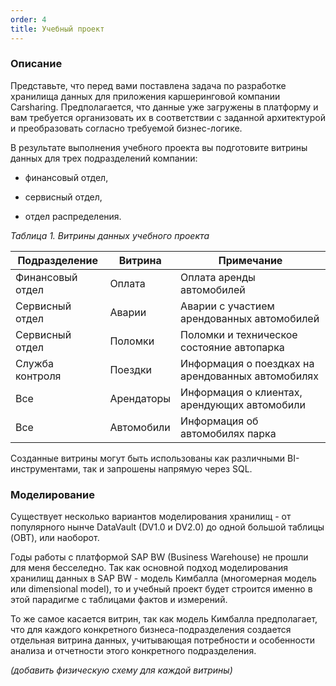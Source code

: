 ```yaml
---
order: 4
title: Учебный проект
---
```


### **Описание**

Представьте, что перед вами поставлена задача по разработке хранилища данных для приложения каршеринговой компании Carsharing. Предполагается, что данные уже загружены в платформу и вам требуется организовать их в соответствии с заданной архитектурой и преобразовать согласно требуемой бизнес-логике.

В результате выполнения учебного проекта вы подготовите витрины данных для трех подразделений компании:

-  финансовый отдел,

-  сервисный отдел,

-  отдел распределения.

*Таблица 1. Витрины данных учебного проекта*

| **Подразделение** | **Витрина** | **Примечание**                                    |
|-------------------|-------------|---------------------------------------------------|
| Финансовый отдел  | Оплата      | Оплата аренды автомобилей                         |
| Сервисный отдел   | Аварии      | Аварии с участием арендованных автомобилей        |
| Сервисный отдел   | Поломки     | Поломки и техническое состояние автопарка         |
| Служба контроля   | Поездки     | Информация о поездках на арендованных автомобилях |
| Все               | Арендаторы  | Информация о клиентах, арендующих автомобили      |
| Все               | Автомобили  | Информация об автомобилях парка                   |

Созданные витрины могут быть использованы как различными BI-инструментами, так и запрошены напрямую через SQL.

### **Моделирование**

Существует несколько вариантов моделирования хранилищ - от популярного нынче DataVault (DV1.0 и DV2.0) до одной большой таблицы (OBT), или наоборот.

Годы работы с платформой SAP BW (Business Warehouse) не прошли для меня бесселедно. Так как основной подход моделирования хранилищ данных в SAP BW - модель Кимбалла (многомерная модель или dimensional model), то и учебный проект будет строится именно в этой парадигме с таблицами фактов и измерений.

То же самое касается витрин, так как модель Кимбалла предполагает, что для каждого конкретного бизнеса-подразделения создается отдельная витрина данных, учитывающая потребности и особенности анализа и отчетности этого конкретного подразделения.

*(добавить физическую схему для каждой витрины)*


